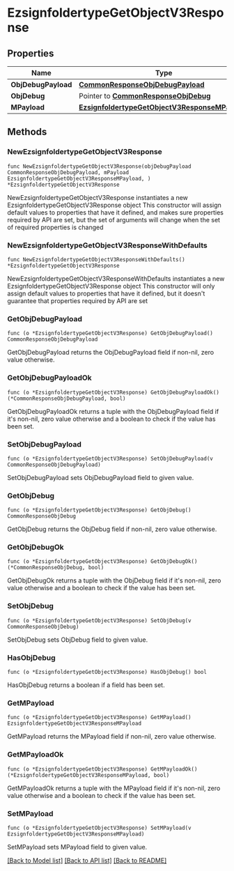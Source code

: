 # EzsignfoldertypeGetObjectV3Response

## Properties

Name | Type | Description | Notes
------------ | ------------- | ------------- | -------------
**ObjDebugPayload** | [**CommonResponseObjDebugPayload**](CommonResponseObjDebugPayload.md) |  | 
**ObjDebug** | Pointer to [**CommonResponseObjDebug**](CommonResponseObjDebug.md) |  | [optional] 
**MPayload** | [**EzsignfoldertypeGetObjectV3ResponseMPayload**](EzsignfoldertypeGetObjectV3ResponseMPayload.md) |  | 

## Methods

### NewEzsignfoldertypeGetObjectV3Response

`func NewEzsignfoldertypeGetObjectV3Response(objDebugPayload CommonResponseObjDebugPayload, mPayload EzsignfoldertypeGetObjectV3ResponseMPayload, ) *EzsignfoldertypeGetObjectV3Response`

NewEzsignfoldertypeGetObjectV3Response instantiates a new EzsignfoldertypeGetObjectV3Response object
This constructor will assign default values to properties that have it defined,
and makes sure properties required by API are set, but the set of arguments
will change when the set of required properties is changed

### NewEzsignfoldertypeGetObjectV3ResponseWithDefaults

`func NewEzsignfoldertypeGetObjectV3ResponseWithDefaults() *EzsignfoldertypeGetObjectV3Response`

NewEzsignfoldertypeGetObjectV3ResponseWithDefaults instantiates a new EzsignfoldertypeGetObjectV3Response object
This constructor will only assign default values to properties that have it defined,
but it doesn't guarantee that properties required by API are set

### GetObjDebugPayload

`func (o *EzsignfoldertypeGetObjectV3Response) GetObjDebugPayload() CommonResponseObjDebugPayload`

GetObjDebugPayload returns the ObjDebugPayload field if non-nil, zero value otherwise.

### GetObjDebugPayloadOk

`func (o *EzsignfoldertypeGetObjectV3Response) GetObjDebugPayloadOk() (*CommonResponseObjDebugPayload, bool)`

GetObjDebugPayloadOk returns a tuple with the ObjDebugPayload field if it's non-nil, zero value otherwise
and a boolean to check if the value has been set.

### SetObjDebugPayload

`func (o *EzsignfoldertypeGetObjectV3Response) SetObjDebugPayload(v CommonResponseObjDebugPayload)`

SetObjDebugPayload sets ObjDebugPayload field to given value.


### GetObjDebug

`func (o *EzsignfoldertypeGetObjectV3Response) GetObjDebug() CommonResponseObjDebug`

GetObjDebug returns the ObjDebug field if non-nil, zero value otherwise.

### GetObjDebugOk

`func (o *EzsignfoldertypeGetObjectV3Response) GetObjDebugOk() (*CommonResponseObjDebug, bool)`

GetObjDebugOk returns a tuple with the ObjDebug field if it's non-nil, zero value otherwise
and a boolean to check if the value has been set.

### SetObjDebug

`func (o *EzsignfoldertypeGetObjectV3Response) SetObjDebug(v CommonResponseObjDebug)`

SetObjDebug sets ObjDebug field to given value.

### HasObjDebug

`func (o *EzsignfoldertypeGetObjectV3Response) HasObjDebug() bool`

HasObjDebug returns a boolean if a field has been set.

### GetMPayload

`func (o *EzsignfoldertypeGetObjectV3Response) GetMPayload() EzsignfoldertypeGetObjectV3ResponseMPayload`

GetMPayload returns the MPayload field if non-nil, zero value otherwise.

### GetMPayloadOk

`func (o *EzsignfoldertypeGetObjectV3Response) GetMPayloadOk() (*EzsignfoldertypeGetObjectV3ResponseMPayload, bool)`

GetMPayloadOk returns a tuple with the MPayload field if it's non-nil, zero value otherwise
and a boolean to check if the value has been set.

### SetMPayload

`func (o *EzsignfoldertypeGetObjectV3Response) SetMPayload(v EzsignfoldertypeGetObjectV3ResponseMPayload)`

SetMPayload sets MPayload field to given value.



[[Back to Model list]](../README.md#documentation-for-models) [[Back to API list]](../README.md#documentation-for-api-endpoints) [[Back to README]](../README.md)


